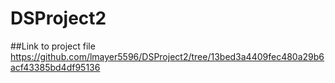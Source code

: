# DSProject2
##Link to project file
https://github.com/lmayer5596/DSProject2/tree/13bed3a4409fec480a29b6acf43385bd4df95136
